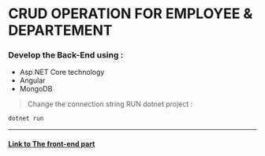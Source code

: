 # CRUD OPERATION FOR EMPLOYEE & DEPARTEMENT

### Develop the Back-End using :

- Asp.NET Core technology
- Angular
- MongoDB

> Change the connection string
> RUN dotnet project :

```bash
dotnet run
```

---

<a href="https://github.com/nadherarroum/crud_emp_dep_front">
<h4>Link to The front-end part</h4>
</a>
